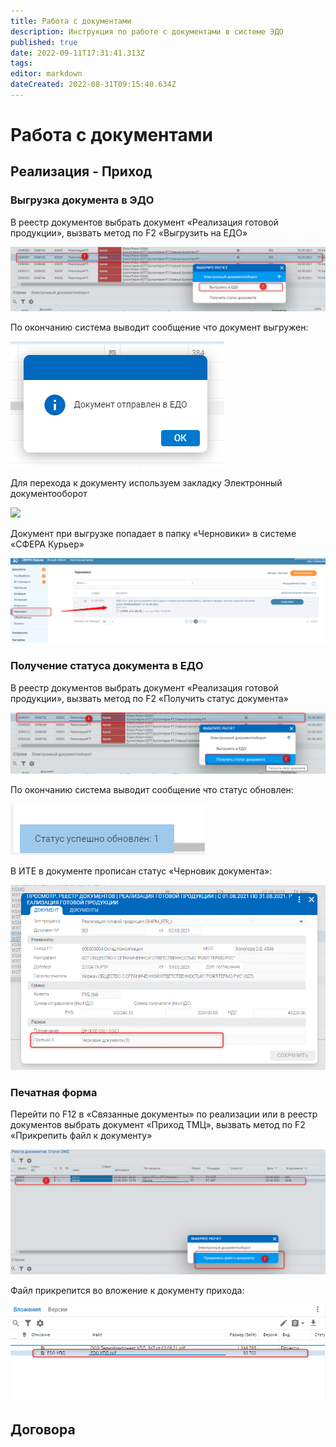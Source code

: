 ```yaml
---
title: Работа с документами
description: Инструкция по работе с документами в системе ЭДО
published: true
date: 2022-09-11T17:31:41.313Z
tags: 
editor: markdown
dateCreated: 2022-08-31T09:15:40.634Z
---
```


# Работа с документами

## Реализация - Приход

### Выгрузка документа в ЭДО

В реестр документов выбрать документ «Реализация готовой продукции», вызвать метод по F2 «Выгрузить на ЕДО»

![](<../../assets/0 (49).png>)

По окончанию система выводит сообщение что документ выгружен:

![](<../../assets/1 (129).png>)

Для перехода к документу используем закладку Электронный документооборот

![](https://firebasestorage.googleapis.com/v0/b/gitbook-x-prod.appspot.com/o/spaces%2F-MBaL4-sguLCzbQd3FRY%2Fuploads%2FyHNfpzZFZhGYlzB8nuvq%2Ffile.jpeg?alt=media)

Документ при выгрузке попадает в папку «Черновики» в системе «СФЕРА Курьер»

![](<../../assets/2 (83).png>)

### Получение статуса документа в ЕДО

В реестр документов выбрать документ «Реализация готовой продукции», вызвать метод по F2 «Получить статус документа»

![](<../../assets/3 (52).png>)

По окончанию система выводит сообщение что статус обновлен:

![](../../assets/4.png)

В ИТЕ в документе прописан статус «Черновик документа»:

![](<../../assets/5 (45).png>)

### Печатная форма

Перейти по F12 в «Связанные документы» по реализации или в реестр документов выбрать документ «Приход ТМЦ», вызвать метод по F2 «Прикрепить файл к документу»

![](<../../assets/6 (69).png>)

Файл прикрепится во вложение к документу прихода:

![](<../../assets/7 (55).png>)

## Договора
